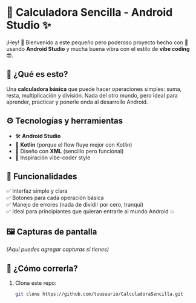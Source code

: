# 🧮 Calculadora Sencilla - Android Studio ✨

¡Hey! 👋 Bienvenido a este pequeño pero poderoso proyecto hecho con 💚 usando **Android Studio** y mucha buena vibra con el estilo de **vibe coding** 😎.

## 📱 ¿Qué es esto?

Una **calculadora básica** que puede hacer operaciones simples: suma, resta, multiplicación y división. Nada del otro mundo, pero ideal para aprender, practicar y ponerle onda al desarrollo Android.

## ⚙️ Tecnologías y herramientas

- 🛠️ **Android Studio**
- 🧠 **Kotlin** (porque el flow fluye mejor con Kotlin)
- 🧩 Diseño con **XML** (sencillo pero funcional)
- 💫 Inspiración vibe-coder style

## 🎯 Funcionalidades

✅ Interfaz simple y clara  
✅ Botones para cada operación básica  
✅ Manejo de errores (nada de dividir por cero, tranqui)  
✅ Ideal para principiantes que quieran entrarle al mundo Android 💥

## 🖼️ Capturas de pantalla

*(Aquí puedes agregar capturas si tienes)*

## 🚀 ¿Cómo correrla?

1. Clona este repo:
   ```bash
   git clone https://github.com/tuusuario/CalculadoraSencilla.git

